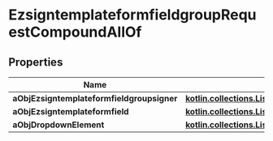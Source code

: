 
# EzsigntemplateformfieldgroupRequestCompoundAllOf

## Properties
Name | Type | Description | Notes
------------ | ------------- | ------------- | -------------
**aObjEzsigntemplateformfieldgroupsigner** | [**kotlin.collections.List&lt;EzsigntemplateformfieldgroupsignerMinusRequestCompound&gt;**](EzsigntemplateformfieldgroupsignerMinusRequestCompound.md) |  | 
**aObjEzsigntemplateformfield** | [**kotlin.collections.List&lt;EzsigntemplateformfieldMinusRequestCompound&gt;**](EzsigntemplateformfieldMinusRequestCompound.md) |  | 
**aObjDropdownElement** | [**kotlin.collections.List&lt;CustomMinusDropdownElementMinusRequestCompound&gt;**](CustomMinusDropdownElementMinusRequestCompound.md) |  |  [optional]



